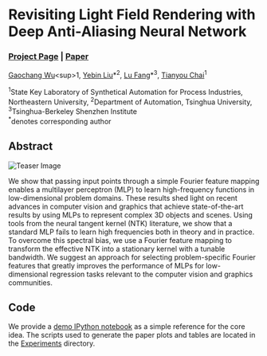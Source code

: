 # Revisiting Light Field Rendering with Deep Anti-Aliasing Neural Network
### [Project Page](https://gaochangwu.github.io/) | [Paper](https://gaochangwu.github.io/)

[Gaochang Wu](https://gaochangwu.github.io/)\<sup>1</sup>,
[Yebin Liu](http://www.liuyebin.com/)\*<sup>2</sup>,
[Lu Fang](http://luvision.net/)\*<sup>3</sup>,
[Tianyou Chai](http://www.sapi.neu.edu.cn/)<sup>1</sup><br>

<sup>1</sup>State Key Laboratory of Synthetical Automation for Process Industries, Northeastern University, <sup>2</sup>Department of Automation, Tsinghua University, <sup>3</sup>Tsinghua-Berkeley Shenzhen Institute <br>
<sup>*</sup>denotes corresponding author


## Abstract
![Teaser Image](https://user-images.githubusercontent.com/3310961/84946597-cdf59800-b09d-11ea-8f0a-e8aaeee77829.png)

We show that passing input points through a simple Fourier feature mapping enables a multilayer perceptron (MLP) to learn high-frequency functions in low-dimensional problem domains. These results shed light on recent advances in computer vision and graphics that achieve state-of-the-art results by using MLPs to represent complex 3D objects and scenes. Using tools from the neural tangent kernel (NTK) literature, we show that a standard MLP fails to learn high frequencies both in theory and in practice. To overcome this spectral bias, we use a Fourier feature mapping to transform the effective NTK into a stationary kernel with a tunable bandwidth. We suggest an approach for selecting problem-specific Fourier features that greatly improves the performance of MLPs for low-dimensional regression tasks relevant to the computer vision and graphics communities.

## Code
We provide a [demo IPython notebook](https://colab.research.google.com/github/tancik/fourier-feature-networks/blob/master/Demo.ipynb) as a simple reference for the core idea. The scripts used to generate the paper plots and tables are located in the [Experiments](https://github.com/tancik/fourier-feature-networks/tree/master/Experiments) directory.
